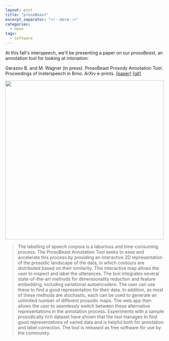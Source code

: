 ```yaml
---
layout: post
title: "prosoBeast"
excerpt_separator: "<!--more-->"
categories:
  - news
tags:
  - software
---
```


At this fall's interspeech, we'll be presenting a paper on our *prosoBeast*, an annotation tool for looking at intonation:

Gerazov B. and M. Wagner (in press). ProsoBeast Prosody Annotation Tool. Proceedings of Insterspeech in Brno. ArXiv e-prints. [[paper]](https://arxiv.org/abs/2104.02397) [[git]](https://github.com/prosodylab/prosobeast-annotation-tool)


<img src="{{ site.baseurl }}/assets/images/2021/06/tool.png" width="500">


> The labelling of speech corpora is a laborious and time-consuming process.
The ProsoBeast Annotation Tool seeks to ease and accelerate this process by providing an interactive 2D representation of the prosodic landscape of the data, in which contours are distributed based on their similarity.
This interactive map allows the user to inspect and label the utterances.
The tool integrates several state-of-the-art methods for dimensionality reduction and feature embedding, including variational autoencoders.
The user can use these to find a good representation for their data.
In addition, as most of these methods are stochastic, each can be used to generate an unlimited number of different prosodic maps.
The web app then allows the user to seamlessly switch between these alternative representations in the annotation process.
Experiments with a sample prosodically rich dataset have shown that the tool manages to find good representations of varied data and is helpful both for annotation and label correction.
The tool is released as free software for use by the community.
